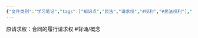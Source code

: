 ```yaml
---
{"文件类别":"学习笔记","tags":["知识点","民法","请求权","#权利","#民法权利"],"dg-publish":true,"aliases":["原给付请求权"],"permalink":"/学习笔记studyup/民法总论/原请求权/","dgPassFrontmatter":true,"created":"2024-10-24T19:00:35.546+08:00","updated":"2024-11-01T14:31:59.518+08:00"}
---
```


原请求权：合同的履行请求权 #背诵/概念 